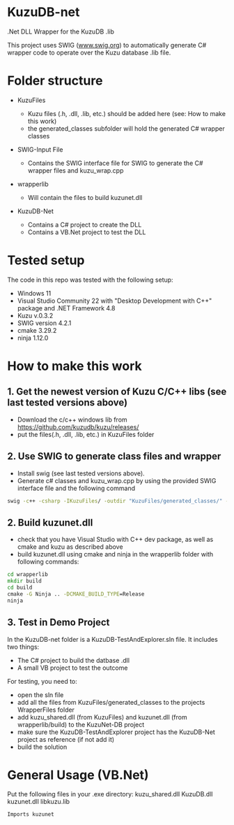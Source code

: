 # KuzuDB-net
.Net DLL Wrapper for the KuzuDB .lib

This project uses SWIG (www.swig.org) to automatically generate C# wrapper code to operate over the Kuzu database .lib file.

# Folder structure

- KuzuFiles
    - Kuzu files (.h, .dll, .lib, etc.) should be added here (see: How to make this work)
    - the generated_classes subfolder will hold the generated C# wrapper classes

- SWIG-Input File
    - Contains the SWIG interface file for SWIG to generate the C# wrapper files and kuzu_wrap.cpp

- wrapperlib
    - Will contain the files to build kuzunet.dll

- KuzuDB-Net
    - Contains a C# project to create the DLL
    - Contains a VB.Net project to test the DLL

# Tested setup

The code in this repo was tested with the following setup:
- Windows 11
- Visual Studio Community 22 with "Desktop Development with C++" package and .NET Framework 4.8
- Kuzu v.0.3.2
- SWIG version 4.2.1
- cmake 3.29.2
- ninja 1.12.0

# How to make this work

## 1. Get the newest version of Kuzu C/C++ libs (see last tested versions above)
- Download the c/c++ windows lib from https://github.com/kuzudb/kuzu/releases/
- put the files(.h, .dll, .lib, etc.) in KuzuFiles folder

## 2. Use SWIG to generate class files and wrapper
- Install swig (see last tested versions above).
- Generate c# classes and kuzu_wrap.cpp by using the provided SWIG interface file and the following command

```cmd
swig -c++ -csharp -IKuzuFiles/ -outdir "KuzuFiles/generated_classes/" -o wrapperlib/kuzu_wrap.cpp SWIG-InputFile/kuzu.i
```

## 2. Build kuzunet.dll
- check that you have Visual Studio with C++ dev package, as well as cmake and kuzu as described above
- build kuzunet.dll using cmake and ninja in the wrapperlib folder with following commands:

```cmd
cd wrapperlib
mkdir build
cd build
cmake -G Ninja .. -DCMAKE_BUILD_TYPE=Release
ninja
```

## 3. Test in Demo Project
In the KuzuDB-net folder is a KuzuDB-TestAndExplorer.sln file. It includes two things:
- The C# project to build the datbase .dll
- A small VB project to test the outcome

For testing, you need to:
- open the sln file
- add all the files from KuzuFiles/generated_classes to the projects WrapperFiles folder
- add kuzu_shared.dll (from KuzuFiles) and kuzunet.dll (from wrapperlib/build) to the KuzuNet-DB project
- make sure the KuzuDB-TestAndExplorer project has the KuzuDB-Net project as reference (if not add it)
- build the solution

# General Usage (VB.Net)

Put the following files in your .exe directory:
kuzu_shared.dll
KuzuDB.dll
kuzunet.dll
libkuzu.lib

```VB
Imports kuzunet
```